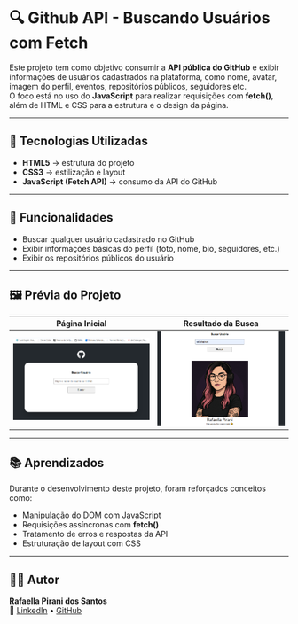 # 🔍 Github API - Buscando Usuários com Fetch

Este projeto tem como objetivo consumir a **API pública do GitHub** e exibir informações de usuários cadastrados na plataforma, como nome, avatar, imagem do perfil, eventos, repositórios públicos, seguidores etc.  
O foco está no uso do **JavaScript** para realizar requisições com **fetch()**, além de HTML e CSS para a estrutura e o design da página.

---

## 🚀 Tecnologias Utilizadas

- **HTML5** → estrutura do projeto  
- **CSS3** → estilização e layout  
- **JavaScript (Fetch API)** → consumo da API do GitHub  

---

## 🧭 Funcionalidades

- Buscar qualquer usuário cadastrado no GitHub  
- Exibir informações básicas do perfil (foto, nome, bio, seguidores, etc.)   
- Exibir os repositórios públicos do usuário 

---

## 🖼️ Prévia do Projeto

| Página Inicial | Resultado da Busca |
|-----------------|-------------------|
| ![Página Inicial](./src/images/preview-home.png) | ![Resultado da Busca](./src/images/preview-user.png) |

---

## 📚 Aprendizados

Durante o desenvolvimento deste projeto, foram reforçados conceitos como:
- Manipulação do DOM com JavaScript  
- Requisições assíncronas com **fetch()**  
- Tratamento de erros e respostas da API  
- Estruturação de layout com CSS  

---

## 🧑‍💻 Autor

**Rafaella Pirani dos Santos**  
📎 [LinkedIn](https://www.linkedin.com/in/rafaella-pirani-03a735a7) • [GitHub](https://github.com/rafaellapirani)  


